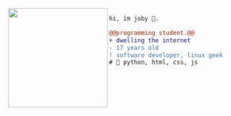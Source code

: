 <img align="left" height="200" src="https://media.giphy.com/media/ao9DUiTKH60XS/giphy.gif"/>

```diff
hi, im joby 🔮.

@@programming student.@@
+ dwelling the internet
- 17 years old
! software developer, linux geek
# 📖 python, html, css, js
```
